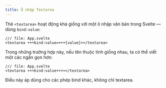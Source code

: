 ```yaml
---
title: Ô nhập Textarea
---
```


Thẻ `<textarea>` hoạt động khá giống với một ô nhập văn bản trong Svelte — dùng `bind:value`:

```svelte
/// file: App.svelte
<textarea +++bind:value=+++{value}></textarea>
```

Trong những trường hợp này, nếu tên thuộc tính giống nhau, ta có thể viết một các ngắn gọn hơn:

```svelte
/// file: App.svelte
<textarea +++bind:value+++></textarea>
```

Điều này áp dùng cho các phép bind khác, không chỉ textarea.
